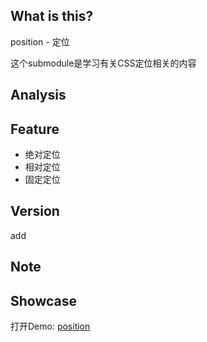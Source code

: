## What is this?
position - 定位

这个submodule是学习有关CSS定位相关的内容

## Analysis

## Feature
- 绝对定位
- 相对定位
- 固定定位

## Version
add
## Note

## Showcase

打开Demo: [position](https://sialvsic.github.io/css-demo/position/index.html)
